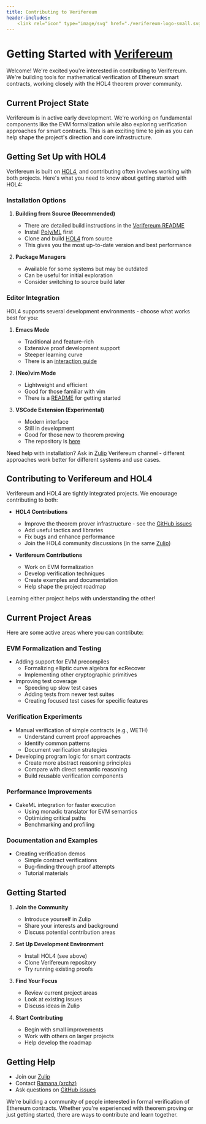 ```yaml
---
title: Contributing to Verifereum
header-includes:
    <link rel="icon" type="image/svg" href="./verifereum-logo-small.svg">
---
```


# Getting Started with [Verifereum](../)

Welcome! We're excited you're interested in contributing to Verifereum.
We're building tools for mathematical verification of Ethereum smart contracts, working closely with the HOL4 theorem prover community.

## Current Project State

Verifereum is in active early development. We're working on fundamental components like the EVM formalization while also exploring verification approaches for smart contracts. This is an exciting time to join as you can help shape the project's direction and core infrastructure.

## Getting Set Up with HOL4

Verifereum is built on [HOL4](https://hol-theorem-prover.org), and contributing often involves working with both projects.
Here's what you need to know about getting started with HOL4:

### Installation Options

1. **Building from Source (Recommended)**
   - There are detailed build instructions in the [Verifereum README](https://github.com/verifereum/verifereum?tab=readme-ov-file#getting-started)
   - Install [Poly/ML](https://polyml.org) first
   - Clone and build [HOL4](https://github.com/HOL-Theorem-Prover/HOL) from source
   - This gives you the most up-to-date version and best performance

2. **Package Managers**
   - Available for some systems but may be outdated
   - Can be useful for initial exploration
   - Consider switching to source build later

### Editor Integration

HOL4 supports several development environments - choose what works best for you:

1. **Emacs Mode**
   - Traditional and feature-rich
   - Extensive proof development support
   - Steeper learning curve
   - There is an [interaction guide](https://hol-theorem-prover.org/HOL-interaction.pdf)

2. **(Neo)vim Mode**
   - Lightweight and efficient
   - Good for those familiar with vim
   - There is a [README](https://github.com/HOL-Theorem-Prover/HOL/tree/master/tools/editor-modes/vim) for getting started

3. **VSCode Extension (Experimental)**
   - Modern interface
   - Still in development
   - Good for those new to theorem proving
   - The repository is [here](https://github.com/HOL-Theorem-Prover/hol4-vscode)

Need help with installation? Ask in [Zulip](https://hol.zulipchat.com) Verifereum channel - different approaches work better for different systems and use cases.

## Contributing to Verifereum and HOL4

Verifereum and HOL4 are tightly integrated projects. We encourage contributing to both:

- **HOL4 Contributions**
  - Improve the theorem prover infrastructure - see the [GitHub issues](https://github.com/HOL-Theorem-Prover/HOL/issues)
  - Add useful tactics and libraries
  - Fix bugs and enhance performance
  - Join the HOL4 community discussions (in the same [Zulip](https://hol.zulipchat.com))

- **Verifereum Contributions**
  - Work on EVM formalization
  - Develop verification techniques
  - Create examples and documentation
  - Help shape the project roadmap

Learning either project helps with understanding the other!

## Current Project Areas

Here are some active areas where you can contribute:

### EVM Formalization and Testing
- Adding support for EVM precompiles
  - Formalizing elliptic curve algebra for ecRecover
  - Implementing other cryptographic primitives
- Improving test coverage
  - Speeding up slow test cases
  - Adding tests from newer test suites
  - Creating focused test cases for specific features

### Verification Experiments
- Manual verification of simple contracts (e.g., WETH)
  - Understand current proof approaches
  - Identify common patterns
  - Document verification strategies
- Developing program logic for smart contracts
  - Create more abstract reasoning principles
  - Compare with direct semantic reasoning
  - Build reusable verification components

### Performance Improvements
- CakeML integration for faster execution
  - Using monadic translator for EVM semantics
  - Optimizing critical paths
  - Benchmarking and profiling

### Documentation and Examples
- Creating verification demos
  - Simple contract verifications
  - Bug-finding through proof attempts
  - Tutorial materials

## Getting Started

1. **Join the Community**
   - Introduce yourself in Zulip
   - Share your interests and background
   - Discuss potential contribution areas

2. **Set Up Development Environment**
   - Install HOL4 (see above)
   - Clone Verifereum repository
   - Try running existing proofs

3. **Find Your Focus**
   - Review current project areas
   - Look at existing issues
   - Discuss ideas in Zulip

4. **Start Contributing**
   - Begin with small improvements
   - Work with others on larger projects
   - Help develop the roadmap

## Getting Help

- Join our [Zulip](https://hol.zulipchat.com)
- Contact [Ramana (xrchz)](https://github.com/xrchz)
- Ask questions on [GitHub issues](https://github.com/verifereum/verifereum/issues)

We're building a community of people interested in formal verification of Ethereum contracts. Whether you're experienced with theorem proving or just getting started, there are ways to contribute and learn together.
